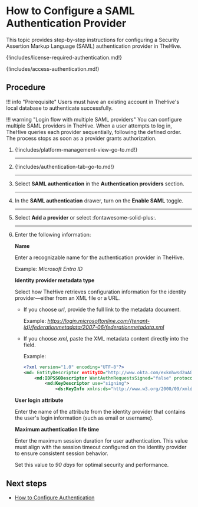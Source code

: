 # How to Configure a SAML Authentication Provider

This topic provides step-by-step instructions for configuring a Security Assertion Markup Language (SAML) authentication provider in TheHive.

{!includes/license-required-authentication.md!}

{!includes/access-authentication.md!}

## Procedure

!!! info "Prerequisite"
    Users must have an existing account in TheHive's local database to authenticate successfully.

!!! warning "Login flow with multiple SAML providers"
    You can configure multiple SAML providers in TheHive. When a user attempts to log in, TheHive queries each provider sequentially, following the defined order. The process stops as soon as a provider grants authorization.

1. {!includes/platform-management-view-go-to.md!}

    ---

2. {!includes/authentication-tab-go-to.md!}

    ---

3. Select **SAML authentication** in the **Authentication providers** section.

    ---

4. In the **SAML authentication** drawer, turn on the **Enable SAML** toggle.

    ---

5. Select **Add a provider** or select :fontawesome-solid-plus:.

    ---

6. Enter the following information:

    **Name**

    Enter a recognizable name for the authentication provider in TheHive.

    Example: *Microsoft Entra ID*

    **Identity provider metadata type**

    Select how TheHive retrieves configuration information for the identity provider—either from an XML file or a URL.

    * If you choose *url*, provide the full link to the metadata document.
    
        Example: *https://login.microsoftonline.com/{tenant-id}/federationmetadata/2007-06/federationmetadata.xml*

    * If you choose *xml*, paste the XML metadata content directly into the field.
    
        Example: 

        ``` xml
        <?xml version="1.0" encoding="UTF-8"?>
        <md: EntityDescriptor entityID="http://www.okta.com/exknhwsd2uAGUSK66696"               xmlns="urn:oasis:names:tc:SAML:2.0:metadata">
            <md:IDPSSODescriptor WantAuthnRequestsSigned="false" protocolSupportEnumeration="urn:oasis:names:tc:SAML:2.0:protocol">
                <md:KeyDescriptor use="signing">
                    <ds:KeyInfo xmlns:ds="http://www.w3.org/2000/09/xmldsig#">
        ```

    **User login attribute**

    Enter the name of the attribute from the identity provider that contains the user's login information (such as email or username).

    **Maximum authentication life time**

    Enter the maximum session duration for user authentication. This value must align with the session timeout configured on the identity provider to ensure consistent session behavior.

    Set this value to *90 days* for optimal security and performance.

## Next steps

* [How to Configure Authentication](configure-authentication.md)